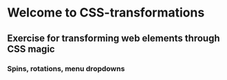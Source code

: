 # Welcome to CSS-transformations
## Exercise for transforming web elements through CSS magic
### Spins, rotations, menu dropdowns
